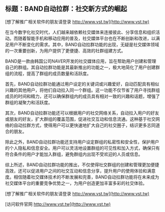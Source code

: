 ## **标题：BAND自动拉群：社交新方式的崛起**

[想了解推广相关软件的朋友请登录 http://www.vst.tw](http://www.vst.tw)

在当今数字化社交时代，人们越来越依赖社交媒体来连接彼此、分享信息和组织活动。而随着智能手机和移动应用的普及，社交媒体平台也在不断创新和改进，以满足用户不断变化的需求。其中，BAND自动拉群功能的出现，无疑是社交媒体领域的一次重要创新，为用户提供了更便捷、高效的社群组建方式。

BAND是一款由韩国公司NAVER开发的社交媒体应用，旨在帮助用户创建和管理自己的群组。其自动拉群功能是其最新推出的功能之一，极大地简化了用户创建群组的流程，提高了群组的成员数量和活跃度。

首先，BAND自动拉群功能通过用户设定的关键词或兴趣爱好，自动匹配具有相似兴趣的其他用户，将他们自动拉入同一个群组。这一功能不仅节省了用户寻找群组成员的时间和精力，还可以确保群组内的成员具有相对一致的兴趣和话题，增强了群组的凝聚力和活跃度。

其次，BAND自动拉群功能还可以根据用户的社交网络关系，自动拉入用户的好友或朋友的好友，扩大群组的覆盖范围，促进社交互动和信息流通。这种基于社交网络的自动拉群方式，使得用户可以更快速地扩大自己的社交圈子，结识更多志同道合的朋友。

除此之外，BAND自动拉群功能还支持用户设定群组的私密性和安全性，保护用户的个人隐私和信息安全。用户可以灵活地设置群组的可见性和加入方式，确保只有符合条件的用户才能加入群组，避免群组内出现不受欢迎的人员或信息。

综上所述，BAND自动拉群功能的推出，不仅使得社交群组的创建和管理更加便捷高效，还可以促进用户之间的社交互动和信息分享，提升用户的使用体验和满意度。相信随着社交媒体技术的不断发展和完善，BAND自动拉群功能将在未来成为社交媒体平台的重要竞争优势之一，为用户创造更加丰富多彩的社交体验。

[想了解推广相关软件的朋友请登录 http://www.vst.tw](http://www.vst.tw)


[访问软件官网 http://www.vst.tw](http://www.vst.tw)
